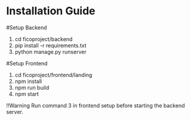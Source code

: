 # Installation Guide
#Setup Backend

1. cd ficoproject/backend
2. pip install -r requirements.txt
3. python manage.py runserver


#Setup Frontend

1. cd ficoproject/frontend/landing
2. npm install
3. npm run build
4. npm start


!!Warning Run command 3 in frontend setup before starting the backend server.
